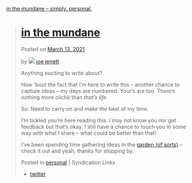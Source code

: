 [in the mundane – simply. personal.](https://simply.personal.jenett.org/in-the-mundane/)  
  

> # [in the mundane](https://simply.personal.jenett.org/in-the-mundane/ "Permalink to in the mundane")
> 
> Posted on [March 13, 2021](https://simply.personal.jenett.org/in-the-mundane/ "4:47 pm")
> 
> by ![](https://secure.gravatar.com/avatar/0bf0445b4e4b39f830b186b7e23195a1?s=40&d=identicon&r=pg) [joe jenett](https://simply.personal.jenett.org/author/admin/ "View all posts by joe jenett")
> 
> Anything exciting to write about?
> 
> How ’bout the fact that I’m here to write this – another chance to capture ideas – my days are numbered. Your’s are too. There’s nothing more cliché than _that’s life_.
> 
> So. Need to carry on and make the best of my time.
> 
> I’m tickled you’re here reading this. I may not know you nor get feedback but that’s okay. I still have a chance to touch you in some way with what I share – what could be better than that!
> 
> I’ve been spending time gathering ideas in the [garden (of sorts)](https://joe.jenett.org) – check it out and yeah, thanks for stopping by.
> 
> Posted in [personal](https://simply.personal.jenett.org/category/personal/) | Syndication Links
> 
> -   [twitter](https://twitter.com/joejenett/status/1370854001986666503)
